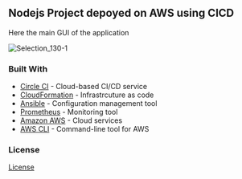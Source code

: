 ## Nodejs Project depoyed on AWS using CICD

Here the main GUI of the application

![Selection_130-1](https://user-images.githubusercontent.com/32692718/110960165-b5a06a00-830b-11eb-953f-e707a3c1967a.png)



### Built With

- [Circle CI](www.circleci.com) - Cloud-based CI/CD service
- [CloudFormation](https://aws.amazon.com/cloudformation/) - Infrastrcuture as code
- [Ansible](https://www.ansible.com/) - Configuration management tool
- [Prometheus](https://prometheus.io/) - Monitoring tool
- [Amazon AWS](https://aws.amazon.com/) - Cloud services
- [AWS CLI](https://aws.amazon.com/cli/) - Command-line tool for AWS

### License

[License](LICENSE.md)
